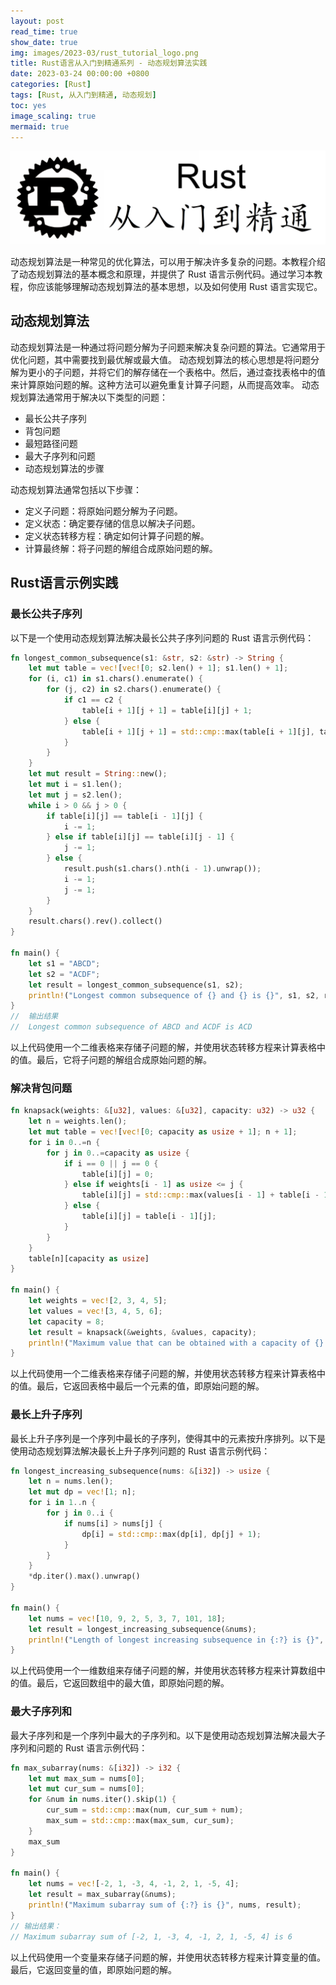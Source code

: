 ```yaml
---
layout: post
read_time: true
show_date: true
img: images/2023-03/rust_tutorial_logo.png
title: Rust语言从入门到精通系列 - 动态规划算法实践
date: 2023-03-24 00:00:00 +0800
categories: [Rust]
tags: [Rust, 从入门到精通, 动态规划]
toc: yes
image_scaling: true
mermaid: true
---
```


![](/images/2023-03/rust_tutorial_logo.png)

动态规划算法是一种常见的优化算法，可以用于解决许多复杂的问题。本教程介绍了动态规划算法的基本概念和原理，并提供了 Rust 语言示例代码。通过学习本教程，你应该能够理解动态规划算法的基本思想，以及如何使用 Rust 语言实现它。


## 动态规划算法

动态规划算法是一种通过将问题分解为子问题来解决复杂问题的算法。它通常用于优化问题，其中需要找到最优解或最大值。
动态规划算法的核心思想是将问题分解为更小的子问题，并将它们的解存储在一个表格中。然后，通过查找表格中的值来计算原始问题的解。这种方法可以避免重复计算子问题，从而提高效率。
动态规划算法通常用于解决以下类型的问题：

 - 最长公共子序列
 - 背包问题
 - 最短路径问题
 - 最大子序列和问题
 - 动态规划算法的步骤

动态规划算法通常包括以下步骤：

 - 定义子问题：将原始问题分解为子问题。
 - 定义状态：确定要存储的信息以解决子问题。
 - 定义状态转移方程：确定如何计算子问题的解。
 - 计算最终解：将子问题的解组合成原始问题的解。

## Rust语言示例实践

### 最长公共子序列

以下是一个使用动态规划算法解决最长公共子序列问题的 Rust 语言示例代码：
```rust
fn longest_common_subsequence(s1: &str, s2: &str) -> String {
    let mut table = vec![vec![0; s2.len() + 1]; s1.len() + 1];
    for (i, c1) in s1.chars().enumerate() {
        for (j, c2) in s2.chars().enumerate() {
            if c1 == c2 {
                table[i + 1][j + 1] = table[i][j] + 1;
            } else {
                table[i + 1][j + 1] = std::cmp::max(table[i + 1][j], table[i][j + 1]);
            }
        }
    }
    let mut result = String::new();
    let mut i = s1.len();
    let mut j = s2.len();
    while i > 0 && j > 0 {
        if table[i][j] == table[i - 1][j] {
            i -= 1;
        } else if table[i][j] == table[i][j - 1] {
            j -= 1;
        } else {
            result.push(s1.chars().nth(i - 1).unwrap());
            i -= 1;
            j -= 1;
        }
    }
    result.chars().rev().collect()
}

fn main() {
    let s1 = "ABCD";
    let s2 = "ACDF";
    let result = longest_common_subsequence(s1, s2);
    println!("Longest common subsequence of {} and {} is {}", s1, s2, result);
}
//	输出结果
//  Longest common subsequence of ABCD and ACDF is ACD
```

以上代码使用一个二维表格来存储子问题的解，并使用状态转移方程来计算表格中的值。最后，它将子问题的解组合成原始问题的解。

### 解决背包问题

```rust
fn knapsack(weights: &[u32], values: &[u32], capacity: u32) -> u32 {
    let n = weights.len();
    let mut table = vec![vec![0; capacity as usize + 1]; n + 1];
    for i in 0..=n {
        for j in 0..=capacity as usize {
            if i == 0 || j == 0 {
                table[i][j] = 0;
            } else if weights[i - 1] as usize <= j {
                table[i][j] = std::cmp::max(values[i - 1] + table[i - 1][j - weights[i - 1] as usize], table[i - 1][j]);
            } else {
                table[i][j] = table[i - 1][j];
            }
        }
    }
    table[n][capacity as usize]
}

fn main() {
    let weights = vec![2, 3, 4, 5];
    let values = vec![3, 4, 5, 6];
    let capacity = 8;
    let result = knapsack(&weights, &values, capacity);
    println!("Maximum value that can be obtained with a capacity of {} is {}", capacity, result);
}
```

以上代码使用一个二维表格来存储子问题的解，并使用状态转移方程来计算表格中的值。最后，它返回表格中最后一个元素的值，即原始问题的解。


### 最长上升子序列

最长上升子序列是一个序列中最长的子序列，使得其中的元素按升序排列。以下是使用动态规划算法解决最长上升子序列问题的 Rust 语言示例代码：
```rust
fn longest_increasing_subsequence(nums: &[i32]) -> usize {
    let n = nums.len();
    let mut dp = vec![1; n];
    for i in 1..n {
        for j in 0..i {
            if nums[i] > nums[j] {
                dp[i] = std::cmp::max(dp[i], dp[j] + 1);
            }
        }
    }
    *dp.iter().max().unwrap()
}

fn main() {
    let nums = vec![10, 9, 2, 5, 3, 7, 101, 18];
    let result = longest_increasing_subsequence(&nums);
    println!("Length of longest increasing subsequence in {:?} is {}", nums, result);
}
```

以上代码使用一个一维数组来存储子问题的解，并使用状态转移方程来计算数组中的值。最后，它返回数组中的最大值，即原始问题的解。

### 最大子序列和

最大子序列和是一个序列中最大的子序列和。以下是使用动态规划算法解决最大子序列和问题的 Rust 语言示例代码：
```rust
fn max_subarray(nums: &[i32]) -> i32 {
    let mut max_sum = nums[0];
    let mut cur_sum = nums[0];
    for &num in nums.iter().skip(1) {
        cur_sum = std::cmp::max(num, cur_sum + num);
        max_sum = std::cmp::max(max_sum, cur_sum);
    }
    max_sum
}

fn main() {
    let nums = vec![-2, 1, -3, 4, -1, 2, 1, -5, 4];
    let result = max_subarray(&nums);
    println!("Maximum subarray sum of {:?} is {}", nums, result);
}
// 输出结果：
// Maximum subarray sum of [-2, 1, -3, 4, -1, 2, 1, -5, 4] is 6
```

以上代码使用一个变量来存储子问题的解，并使用状态转移方程来计算变量的值。最后，它返回变量的值，即原始问题的解。